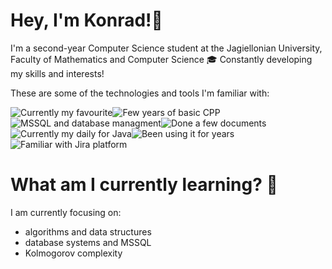 # Hey, I'm Konrad!👋
I'm a second-year Computer Science student at the Jagiellonian University, Faculty of Mathematics and Computer Science 🎓
Constantly developing my skills and interests!

These are some of the technologies and tools I'm familiar with:

![Currently my favourite](https://img.shields.io/badge/Java-ED8B00?style=for-the-badge&logo=java&logoColor=white)![Few years of basic CPP](https://img.shields.io/badge/C++-00599C?style=for-the-badge&logo=c%2b%2b&logoColor=white)![MSSQL and database managment](https://img.shields.io/badge/Microsoft%20SQL%20Server-CC2927?style=for-the-badge&logo=microsoft%20sql%20server&logoColor=white)![Done a few documents](https://img.shields.io/badge/LaTeX-47A141?style=for-the-badge&logo=LaTeX&logoColor=white)![Currently my daily for Java](https://img.shields.io/badge/IntelliJ_IDEA-000000.svg?style=for-the-badge&logo=intellij-idea&logoColor=white)![Been using it for years](https://img.shields.io/badge/Visual_Studio_Code-0078D4?style=for-the-badge&logo=visual%20studio%20code&logoColor=white)![Familiar with Jira platform](https://img.shields.io/badge/Jira-0052CC?style=for-the-badge&logo=Jira&logoColor=white)



# What am I currently learning? 📝
I am currently focusing on:

 - algorithms and data structures
 - database systems and MSSQL
 - Kolmogorov complexity



<!--
**barankonrad/barankonrad** is a ✨ _special_ ✨ repository because its `README.md` (this file) appears on your GitHub profile.

Here are some ideas to get you started:

- 🔭 I’m currently working on ...
- 🌱 I’m currently learning ...
- 👯 I’m looking to collaborate on ...
- 🤔 I’m looking for help with ...
- 💬 Ask me about ...
- 📫 How to reach me: ...
- 😄 Pronouns: ...
- ⚡ Fun fact: ...
-->
